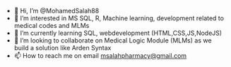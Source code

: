 - 👋 Hi, I’m @MohamedSalah88
- 👀 I’m interested in MS SQL, R, Machine learning, development related to medical codes and MLMs
- 🌱 I’m currently learning SQL, webdevelopment (HTML,CSS,JS,NodeJS)
- 💞️ I’m looking to collaborate on Medical Logic Module (MLMs) as we build a solution like Arden Syntax
- 📫 How to reach me on email msalahpharmacy@gmail.com

<!---
MohamedSalah88/MohamedSalah88 is a ✨ special ✨ repository because its `README.md` (this file) appears on your GitHub profile.
You can click the Preview link to take a look at your changes.
--->
